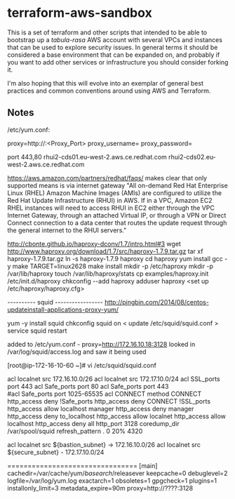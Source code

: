 # terraform-aws-sandbox

This is a set of terraform and other scripts that intended to be able to bootstrap up a _tabula-rasa_ AWS account
with several VPCs and instances that can be used to explore security issues. In general terms it should be considered
a base environment that can be expanded on, and probably if you want to add other services or infrastructure you should
consider forking it.

I'm also hoping that this will evolve into an exemplar of general best practices and common conventions around using
AWS and Terraform.

## Notes
/etc/yum.conf:

proxy=http://<Proxy-Server-IP-Address>:<Proxy_Port>
proxy_username=<Proxy-User-Name>
proxy_password=<Proxy-Password>


port 443,80
rhui2-cds01.eu-west-2.aws.ce.redhat.com
rhui2-cds02.eu-west-2.aws.ce.redhat.com

https://aws.amazon.com/partners/redhat/faqs/
    makes clear that only supported means is via internet gateway
    "All on-demand Red Hat Enterprise Linux (RHEL) Amazon Machine Images (AMIs) are configured to utilize the Red Hat Update Infrastructure (RHUI) in AWS. If in a VPC, Amazon EC2 RHEL instances will need to access RHUI in EC2 either through the VPC Internet Gateway, through an attached Virtual IP, or through a VPN or Direct Connect connection to a data center that routes the update request through the general internet to the RHUI servers."

<http://cbonte.github.io/haproxy-dconv/1.7/intro.html#3>
wget http://www.haproxy.org/download/1.7/src/haproxy-1.7.9.tar.gz
tar xf haproxy-1.7.9.tar.gz
ln -s haproxy-1.7.9 haproxy
cd haproxy
yum install gcc -y
make TARGET=linux2628
make install
mkdir -p /etc/haproxy
mkdir -p /var/lib/haproxy
touch /var/lib/haproxy/stats
cp examples/haproxy.init /etc/init.d/haproxy
chkconfig --add haproxy
adduser haproxy
<set up /etc/haproxy/haproxy.cfg>


---------- squid -----------------
http://pingbin.com/2014/08/centos-updateinstall-applications-proxy-yum/

yum -y install squid
chkconfig squid on
< update /etc/squid/squid.conf >
service squid restart

added to /etc/yum.conf - proxy=http://172.16.10.18:3128
looked in /var/log/squid/access.log and saw it being used


[root@ip-172-16-10-60 ~]# vi /etc/squid/squid.conf

acl localnet src 172.16.10.0/26
acl localnet src 172.17.10.0/24
acl SSL_ports port 443
acl Safe_ports port 80
acl Safe_ports port 443         
#acl Safe_ports port 1025-65535
acl CONNECT method CONNECT
http_access deny !Safe_ports
http_access deny CONNECT !SSL_ports
http_access allow localhost manager
http_access deny manager
http_access deny to_localhost
http_access allow localnet
http_access allow localhost
http_access deny all
http_port 3128
coredump_dir /var/spool/squid
refresh_pattern .               0       20%     4320

acl localnet src ${bastion_subnet} -> 172.16.10.0/26
acl localnet src ${secure_subnet} - 172.17.10.0/24


================================
[main]
cachedir=/var/cache/yum/$basearch/$releasever
keepcache=0
debuglevel=2
logfile=/var/log/yum.log
exactarch=1
obsoletes=1
gpgcheck=1
plugins=1
installonly_limit=3
metadata_expire=90m
proxy=http://????:3128
